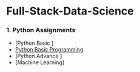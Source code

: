 # Full-Stack-Data-Science
### 1. Python Assignments
- [Python Basic ]
- [Python  Basic Programming ](https://github.com/vishalsvnayar/Full-Stack-Data-Science/tree/main/Python/Python%20Basic%20Programming%20Assignments)
- [Python Advance ]
- [Machine Learning]


